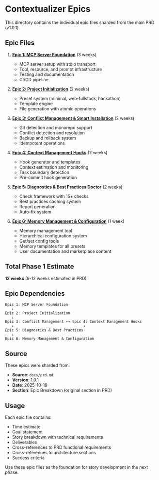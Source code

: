 # Contextualizer Epics

This directory contains the individual epic files sharded from the main PRD (v1.0.1).

## Epic Files

1. **[Epic 1: MCP Server Foundation](./epic-1-mcp-server-foundation.md)** (3 weeks)
   - MCP server setup with stdio transport
   - Tool, resource, and prompt infrastructure
   - Testing and documentation
   - CI/CD pipeline

2. **[Epic 2: Project Initialization](./epic-2-project-initialization.md)** (2 weeks)
   - Preset system (minimal, web-fullstack, hackathon)
   - Template engine
   - File generation with atomic operations

3. **[Epic 3: Conflict Management & Smart Installation](./epic-3-conflict-management.md)** (2 weeks)
   - Git detection and monorepo support
   - Conflict detection and resolution
   - Backup and rollback system
   - Idempotent operations

4. **[Epic 4: Context Management Hooks](./epic-4-context-management-hooks.md)** (2 weeks)
   - Hook generator and templates
   - Context estimation and monitoring
   - Task boundary detection
   - Pre-commit hook generation

5. **[Epic 5: Diagnostics & Best Practices Doctor](./epic-5-diagnostics-best-practices.md)** (2 weeks)
   - Check framework with 15+ checks
   - Best practices caching system
   - Report generation
   - Auto-fix system

6. **[Epic 6: Memory Management & Configuration](./epic-6-memory-configuration.md)** (1 week)
   - Memory management tool
   - Hierarchical configuration system
   - Get/set config tools
   - Memory templates for all presets
   - User documentation and marketplace content

## Total Phase 1 Estimate

**12 weeks** (8-12 weeks estimated in PRD)

## Epic Dependencies

```
Epic 1: MCP Server Foundation
   ↓
Epic 2: Project Initialization
   ↓
Epic 3: Conflict Management ←→ Epic 4: Context Management Hooks
   ↓                                ↓
Epic 5: Diagnostics & Best Practices
   ↓
Epic 6: Memory Management & Configuration
```

## Source

These epics were sharded from:
- **Source**: `docs/prd.md`
- **Version**: 1.0.1
- **Date**: 2025-10-19
- **Section**: Epic Breakdown (original section in PRD)

## Usage

Each epic file contains:
- Time estimate
- Goal statement
- Story breakdown with technical requirements
- Deliverables
- Cross-references to PRD functional requirements
- Cross-references to architecture sections
- Success criteria

Use these epic files as the foundation for story development in the next phase.
